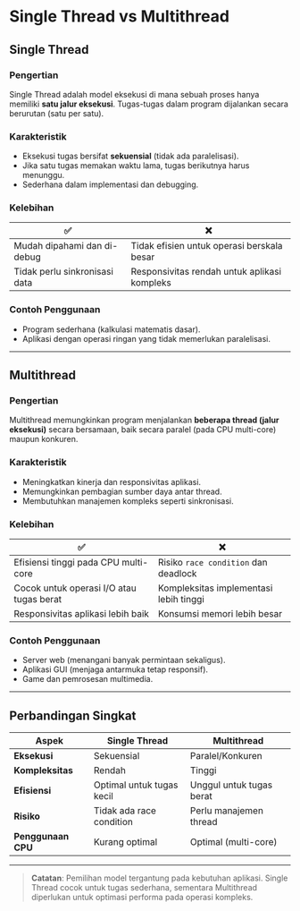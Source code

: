 # Single Thread vs Multithread

## Single Thread

### Pengertian
Single Thread adalah model eksekusi di mana sebuah proses hanya memiliki **satu jalur eksekusi**. Tugas-tugas dalam program dijalankan secara berurutan (satu per satu).

### Karakteristik
- Eksekusi tugas bersifat **sekuensial** (tidak ada paralelisasi).
- Jika satu tugas memakan waktu lama, tugas berikutnya harus menunggu.
- Sederhana dalam implementasi dan debugging.

### Kelebihan
| ✅ | ❌ |
|----|----|
| Mudah dipahami dan di-debug | Tidak efisien untuk operasi berskala besar |
| Tidak perlu sinkronisasi data | Responsivitas rendah untuk aplikasi kompleks |

### Contoh Penggunaan
- Program sederhana (kalkulasi matematis dasar).
- Aplikasi dengan operasi ringan yang tidak memerlukan paralelisasi.

---

## Multithread

### Pengertian
Multithread memungkinkan program menjalankan **beberapa thread (jalur eksekusi)** secara bersamaan, baik secara paralel (pada CPU multi-core) maupun konkuren.

### Karakteristik
- Meningkatkan kinerja dan responsivitas aplikasi.
- Memungkinkan pembagian sumber daya antar thread.
- Membutuhkan manajemen kompleks seperti sinkronisasi.

### Kelebihan
| ✅ | ❌ |
|----|----|
| Efisiensi tinggi pada CPU multi-core | Risiko `race condition` dan deadlock |
| Cocok untuk operasi I/O atau tugas berat | Kompleksitas implementasi lebih tinggi |
| Responsivitas aplikasi lebih baik | Konsumsi memori lebih besar |

### Contoh Penggunaan
- Server web (menangani banyak permintaan sekaligus).
- Aplikasi GUI (menjaga antarmuka tetap responsif).
- Game dan pemrosesan multimedia.

---

## Perbandingan Singkat
| Aspek              | Single Thread          | Multithread            |
|---------------------|------------------------|------------------------|
| **Eksekusi**        | Sekuensial             | Paralel/Konkuren       |
| **Kompleksitas**    | Rendah                 | Tinggi                 |
| **Efisiensi**       | Optimal untuk tugas kecil | Unggul untuk tugas berat |
| **Risiko**          | Tidak ada race condition | Perlu manajemen thread |
| **Penggunaan CPU**  | Kurang optimal         | Optimal (multi-core)   |

---

> **Catatan**: Pemilihan model tergantung pada kebutuhan aplikasi. Single Thread cocok untuk tugas sederhana, sementara Multithread diperlukan untuk optimasi performa pada operasi kompleks.
